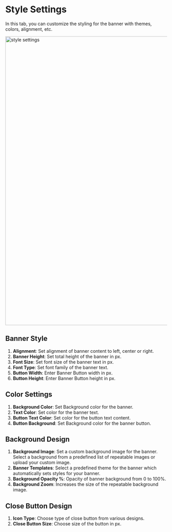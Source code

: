 # Style Settings

In this tab, you can customize the styling for the banner with themes, colors, alignment, etc.

<img src="https://raw.githubusercontent.com/profy-shopify/profy-shopify.github.io/main/assets/page6/style_settings.png" alt="style settings" width="900"/>

## Banner Style

1. **Alignment**: Set alignment of banner content to left, center or right.
2. **Banner Height**: Set total height of the banner in px.
3. **Font Size**: Set font size of the banner text in px.
4. **Font Type**: Set font family of the banner text.
5. **Button Width**: Enter Banner Button width in px.
6. **Button Height**: Enter Banner Button height in px.

## Color Settings

1. **Background Color**: Set Background color for the banner.
2. **Text Color**: Set color for the banner text.
3. **Button Text Color**: Set color for the button text content.
4. **Button Background**: Set Background color for the banner button.

## Background Design

1. **Background Image**: Set a custom background image for the banner. Select a background from a predefined list of repeatable images or upload your custom image.
2. **Banner Templates**: Select a predefined theme for the banner which automatically sets styles for your banner.
3. **Background Opacity %**: Opacity of banner background from 0 to 100%.
4. **Background Zoom**: Increases the size of the repeatable background image.

## Close Button Design

1. **Icon Type**: Choose type of close button from various designs.
2. **Close Button Size**: Choose size of the button in px.


